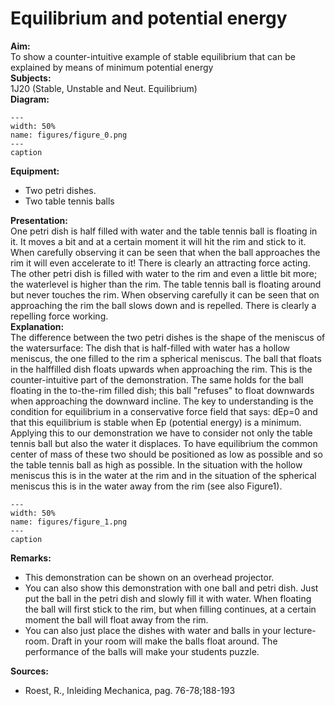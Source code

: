 # Equilibrium and potential energy 
    
<b> Aim: </b>  
 To show a counter-intuitive example of stable equilibrium that can be explained by means of minimum potential energy    
<b> Subjects: </b>  
 1J20 (Stable, Unstable and Neut. Equilibrium)   
<b> Diagram: </b>  
   
```{figure} figures/figure_0.png  
---  
width: 50%  
name: figures/figure_0.png  
---  
caption  
``` 
      
<b> Equipment: </b>  
 
 *  Two petri dishes. 
 *  Two table tennis balls
     
<b> Presentation: </b>  
 One petri dish is half filled with water and the table tennis ball is floating in it. It moves a bit and at a certain moment it will hit the rim and stick to it. When carefully observing it can be seen that when the ball approaches the rim it will even accelerate to it! There is clearly an attracting force acting. The other petri dish is filled with water to the rim and even a little bit more; the waterlevel is higher than the rim. The table tennis ball is floating around but never touches the rim. When observing carefully it can be seen that on approaching the rim the ball slows down and is repelled. There is clearly a repelling force working.    
<b> Explanation: </b>  
 The difference between the two petri dishes is the shape of the meniscus of the watersurface: The dish that is half-filled with water has a hollow meniscus, the one filled to the rim a spherical meniscus. The ball that floats in the halffilled dish floats upwards when approaching the rim. This is the counter-intuitive part of the demonstration. The same holds for the ball floating in the to-the-rim filled dish; this ball "refuses" to float downwards when approaching the downward incline. The key to understanding is the condition for equilibrium in a conservative force field that says: dEp=0 and that this equilibrium is stable when Ep (potential energy) is a minimum. Applying this to our demonstration we have to consider not only the table tennis ball but also the water it displaces. To have equilibrium the common center of mass of these two should be positioned as low as possible and so the table tennis ball as high as possible. In the situation with the hollow meniscus this is in the water at the rim and in the situation of the spherical meniscus this is in the water away from the rim (see also Figure1).     
```{figure} figures/figure_1.png  
---  
width: 50%  
name: figures/figure_1.png  
---  
caption  
``` 
       
<b> Remarks: </b>  
 
 *  This demonstration can be shown on an overhead projector. 
 *  You can also show this demonstration with one ball and petri dish. Just put the ball in the petri dish and slowly fill it with water. When floating the ball will first stick to the rim, but when filling continues, at a certain moment the ball will float away from the rim. 
 *  You can also just place the dishes with water and balls in your lecture-room. Draft in your room will make the balls float around. The performance of the balls will make your students puzzle.
   
<b> Sources: </b>  
 
 *  Roest, R., Inleiding Mechanica, pag. 76-78;188-193
  